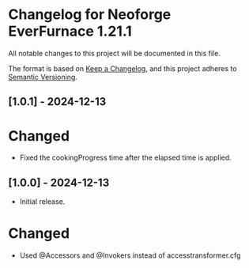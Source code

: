 # Changelog for Neoforge EverFurnace 1.21.1

All notable changes to this project will be documented in this file.

The format is based on [Keep a Changelog](https://keepachangelog.com/en/1.0.0/),
and this project adheres to [Semantic Versioning](https://semver.org/spec/v2.0.0.html).

## [1.0.1] - 2024-12-13

# Changed

- Fixed the cookingProgress time after the elapsed time is applied.

## [1.0.0] - 2024-12-13
- Initial release.

# Changed

- Used @Accessors and @Invokers instead of accesstransformer.cfg